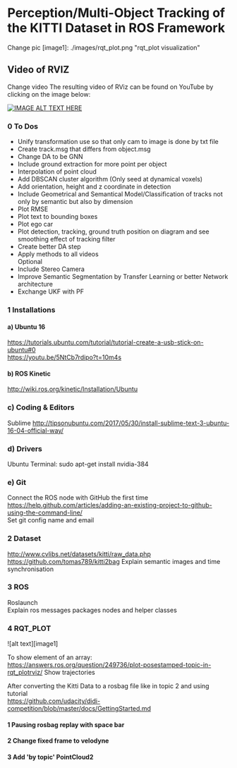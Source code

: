 # Perception/Multi-Object Tracking of the KITTI Dataset in ROS Framework

[//]: # (Image References)

Change pic
[image1]: ./images/rqt_plot.png "rqt_plot visualization"
## Video of RVIZ

Change video
The resulting video of RViz can be found on YouTube by clicking on the image below:

[![IMAGE ALT TEXT HERE](https://img.youtube.com/vi/pQ3EL-UoUpI/0.jpg)](https://www.youtube.com/watch?v=pQ3EL-UoUpI)

### 0 To Dos  
- Unify transformation use so that only cam to image is done by txt file  
- Create track.msg that differs from object.msg
- Change DA to be GNN  
- Include ground extraction for more point per object
- Interpolation of point cloud
- Add DBSCAN cluster algorithm  (Only seed at dynamical voxels) 
- Add orientation, height and z coordinate in detection  
- Include Geometrical and Semantical Model/Classification of tracks not only by semantic but also by dimension  
- Plot RMSE   
- Plot text to bounding boxes   
- Plot ego car    
- Plot detection, tracking, ground truth position on diagram and see smoothing effect of tracking filter  
- Create better DA step   
- Apply methods to all videos   
Optional  
- Include Stereo Camera  
- Improve Semantic Segmentation by Transfer Learning or better Network architecture  
- Exchange UKF with PF

### 1 Installations

#### a) Ubuntu 16   
https://tutorials.ubuntu.com/tutorial/tutorial-create-a-usb-stick-on-ubuntu#0   
https://youtu.be/5NtCb7rdipo?t=10m4s

#### b) ROS Kinetic
http://wiki.ros.org/kinetic/Installation/Ubuntu   

### c) Coding & Editors
Sublime
http://tipsonubuntu.com/2017/05/30/install-sublime-text-3-ubuntu-16-04-official-way/

### d) Drivers
Ubuntu Terminal: sudo apt-get install nvidia-384

### e) Git
Connect the ROS node with GitHub the first time   
https://help.github.com/articles/adding-an-existing-project-to-github-using-the-command-line/   
Set git config name and email

### 2 Dataset
http://www.cvlibs.net/datasets/kitti/raw_data.php   
https://github.com/tomas789/kitti2bag
Explain semantic images and time synchronisation

### 3 ROS

Roslaunch  
Explain ros messages packages nodes and helper classes

### 4 RQT_PLOT

![alt text][image1]   

To show element of an array: https://answers.ros.org/question/249736/plot-posestamped-topic-in-rqt_plotrviz/
Show trajectories  


After converting the Kitti Data to a rosbag file like in topic 2 and using tutorial   
https://github.com/udacity/didi-competition/blob/master/docs/GettingStarted.md
#### 1 Pausing rosbag replay with space bar
#### 2 Change fixed frame to velodyne
#### 3 Add 'by topic' PointCloud2
